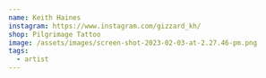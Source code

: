 ```yaml
---
name: Keith Haines
instagram: https://www.instagram.com/gizzard_kh/
shop: Pilgrimage Tattoo
image: /assets/images/screen-shot-2023-02-03-at-2.27.46-pm.png
tags:
  - artist
---
```

